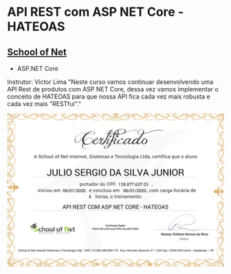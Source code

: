 # API REST com ASP NET Core - HATEOAS
## [School of Net](https://www.schoolofnet.com)

* ASP.NET Core

Instrutor: Victor Lima
"Neste curso vamos continuar desenvolvendo uma API Rest de produtos com ASP NET Core, dessa vez vamos implementar o conceito de HATEOAS para que nossa API fica cada vez mais robusta e cada vez mais "RESTful"."

![Meu Certificado](certificate/certificate.jpg)